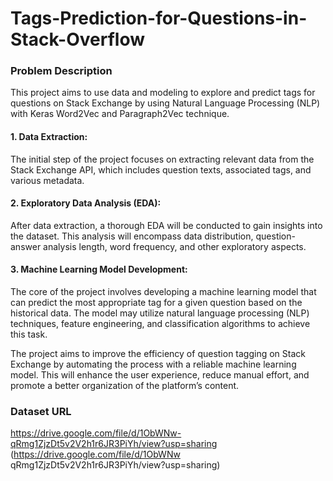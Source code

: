 # Tags-Prediction-for-Questions-in-Stack-Overflow
### Problem Description
 This project aims to use data and modeling to explore and predict tags for questions on Stack Exchange by using Natural Language Processing
 (NLP) with Keras Word2Vec and Paragraph2Vec technique.
 
 #### 1. Data Extraction:
 The initial step of the project focuses on extracting relevant data from the Stack Exchange API, which includes question
 texts, associated tags, and various metadata.
 #### 2. Exploratory Data Analysis (EDA): 
 After data extraction, a thorough EDA will be conducted to gain insights into the dataset. This analysis
 will encompass data distribution, question-answer analysis length, word frequency, and other exploratory aspects.
 #### 3. Machine Learning Model Development:
 The core of the project involves developing a machine learning model that can predict the most
 appropriate tag for a given question based on the historical data. The model may utilize natural language processing (NLP) techniques,
 feature engineering, and classification algorithms to achieve this task.
 
 The project aims to improve the efficiency of question tagging on Stack Exchange by automating the process with a reliable machine learning
 model. This will enhance the user experience, reduce manual effort, and promote a better organization of the platform’s content.

### Dataset URL
 https://drive.google.com/file/d/1ObWNw-qRmg1ZjzDt5v2V2h1r6JR3PiYh/view?usp=sharing (https://drive.google.com/file/d/1ObWNw
qRmg1ZjzDt5v2V2h1r6JR3PiYh/view?usp=sharing)
